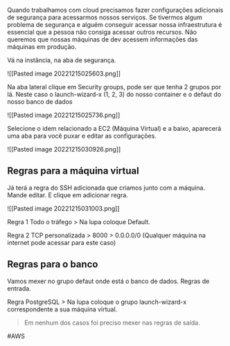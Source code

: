 Quando trabalhamos com cloud precisamos fazer configurações adicionais de segurança para acessarmos nossos serviços. Se tivermos algum problema de segurança e alguém conseguir acessar nossa infraestrutura é essencial que a pessoa não consiga acessar outros recursos. Não queremos que nossas máquinas de dev acessem informações das máquinas em produção. 

Vá na instância, na aba de segurança.

![[Pasted image 20221215025603.png]]

Na aba lateral clique em Security groups, pode ser que tenha 2 grupos por lá. Neste caso o launch-wizard-x (1, 2, 3) do nosso container e o defaut do nosso banco de dados 

![[Pasted image 20221215025736.png]]

Selecione o idem relacionado a EC2 (Máquina Virtual) e a baixo, aparecerá uma aba para você puxar e editar as configurações.

![[Pasted image 20221215030926.png]]

## Regras para a máquina virtual

Já terá a regra do SSH adicionada que criamos junto com a máquina. Mande editar. E clique em adicionar regra.

![[Pasted image 20221215031003.png]]

Regra 1
Todo o tráfego > Na lupa coloque Default.

Regra 2
TCP personalizada > 8000 > 0.0.0.0/0 (Qualquer máquina na internet pode acessar para este caso)

## Regras para o banco

Vamos mexer no grupo defaut onde está o banco de dados. 
Regras de entrada.

Regra
PostgreSQL > Na lupa coloque o grupo launch-wizard-x correspondente a sua máquina virtual.

> Em nenhum dos casos foi preciso mexer nas regras de saída. 

#AWS 